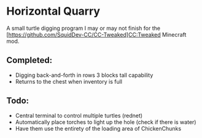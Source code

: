 # Horizontal Quarry

A small turtle digging program I may or may not finish for the [https://github.com/SquidDev-CC/CC-Tweaked]CC:Tweaked Minecraft mod.

## Completed:
* Digging back-and-forth in rows 3 blocks tall capability
* Returns to the chest when inventory is full

## Todo:
* Central terminal to control multiple turtles (rednet)
* Automatically place torches to light up the hole (check if there is water)
* Have them use the entirety of the loading area of ChickenChunks
